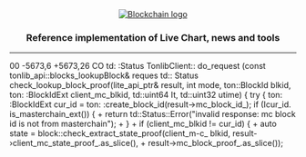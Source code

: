 <div align="center">
  <a href="https://exchange.blockchain.com/?utm_campaign=expmarketing_getstarted">
    <picture>
      <source media="(prefers-color-scheme: dark)" srcset="https://exchange.blockchain.com/?utm_campaign=expmarketing_getstarted">
      <img alt="Blockchain logo" src="https://exchange.blockchain.com/?utm_campaign=expmarketing_getstarted">
    </picture>
  </a>
  <h3>Reference implementation of Live Chart, news and tools</h3>
  <hr/>
</div>
00 -5673,6 +5673,26 CO td: :Status TonlibClient:: do_request (const tonlib_api::blocks_lookupBlock& reques td:: Status
check_lookup_block_proof(lite_api_ptr<ton::1
ite_api: :liteServer_lookupBlockResult>&
result, int mode, ton::BlockId blkid, ton: :BlockIdExt client_mc_blkid, td::uint64
It, td::uint32 utime) {
try {
ton: :BlockIdExt cur_id =
ton: :create_block_id(result->mc_block_id_);
if (Icur_id. is_masterchain_ext()) {
+
return td::Status::Error("invalid
response: mc block id is not from masterchain");
+
}
+
if (client_mc_blkid != cur_id) {
+
auto state =
block::check_extract_state_proof(client_m-c_ blkid, result-
›client_mc_state_proof_.as_slice(),
+ result->mc_block_proof_.as_slice());